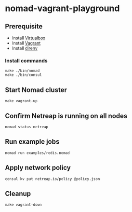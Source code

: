 # nomad-vagrant-playground

## Prerequisite

- Install [Virtualbox](https://www.virtualbox.org/wiki/Downloads)
- Install [Vagrant](https://developer.hashicorp.com/vagrant/docs/installation)
- Install [direnv](https://direnv.net/docs/installation.html)

### Install commands

```
make ./bin/nomad
make ./bin/consul
```

## Start Nomad cluster

```
make vagrant-up
```

## Confirm Netreap is running on all nodes

```
nomad status netreap
```

## Run example jobs

```
nomad run examples/redis.nomad
```

## Apply network policy

```
consul kv put netreap.io/policy @policy.json
```

## Cleanup

```
make vagrant-down
```
